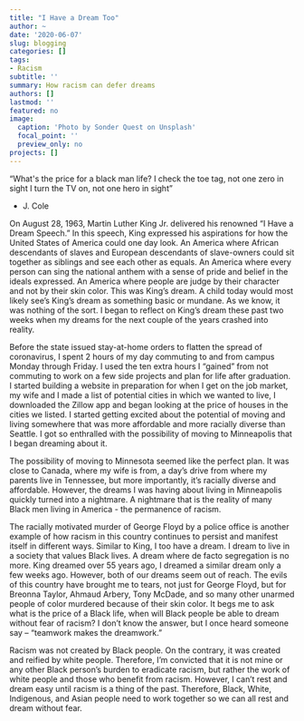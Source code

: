 ```yaml
---
title: "I Have a Dream Too"
author: ~
date: '2020-06-07'
slug: blogging
categories: []
tags: 
- Racism
subtitle: ''
summary: How racism can defer dreams
authors: []
lastmod: ''
featured: no
image:
  caption: 'Photo by Sonder Quest on Unsplash'
  focal_point: ''
  preview_only: no
projects: []
---
```

“What's the price for a black man life?
I check the toe tag, not one zero in sight
I turn the TV on, not one hero in sight”
-	J. Cole

On August 28, 1963, Martin Luther King Jr. delivered his renowned “I Have a Dream Speech.” In this speech, King expressed his aspirations for how the United States of America could one day look. An America where African descendants of slaves and European descendants of slave-owners could sit together as siblings and see each other as equals. An America where every person can sing the national anthem with a sense of pride and belief in the ideals expressed. An America where people are judge by their character and not by their skin color. This was King’s dream. A child today would most likely see’s King’s dream as something basic or mundane. As we know, it was nothing of the sort. I began to reflect on King’s dream these past two weeks when my dreams for the next couple of the years crashed into reality. 

Before the state issued stay-at-home orders to flatten the spread of coronavirus, I spent 2 hours of my day commuting to and from campus Monday through Friday. I used the ten extra hours I “gained” from not commuting to work on a few side projects and plan for life after graduation. I started building a website in preparation for when I get on the job market, my wife and I made a list of potential cities in which we wanted to live, I downloaded the Zillow app and began looking at the price of houses in the cities we listed. I started getting excited about the potential of moving and living somewhere that was more affordable and more racially diverse than Seattle. I got so enthralled with the possibility of moving to Minneapolis that I began dreaming about it. 

The possibility of moving to Minnesota seemed like the perfect plan. It was close to Canada, where my wife is from, a day’s drive from where my parents live in Tennessee, but more importantly, it’s racially diverse and affordable.  However, the dreams I was having about living in Minneapolis quickly turned into a nightmare. A nightmare that is the reality of many Black men living in America - the permanence of racism. 

The racially motivated murder of George Floyd by a police office is another example of how racism in this country continues to persist and manifest itself in different ways. Similar to King, I too have a dream. I dream to live in a society that values Black lives. A dream where de facto segregation is no more. King dreamed over 55 years ago, I dreamed a similar dream only a few weeks ago. However, both of our dreams seem out of reach. The evils of this country have brought me to tears, not just for George Floyd, but for Breonna Taylor, Ahmaud Arbery, Tony McDade, and so many other unarmed people of color murdered because of their skin color. It begs me to ask what is the price of a Black life, when will Black people be able to dream without fear of racism? I don’t know the answer, but I once heard someone say – “teamwork makes the dreamwork.”

Racism was not created by Black people. On the contrary, it was created and reified by white people. Therefore, I’m convicted that it is not mine or any other Black person’s burden to eradicate racism, but rather the work of white people and those who benefit from racism. However, I can’t rest and dream easy until racism is a thing of the past. Therefore, Black, White, Indigenous, and Asian people need to work together so we can all rest and dream without fear. 
